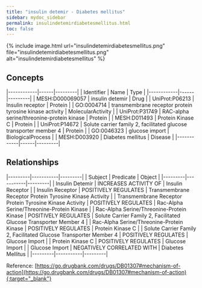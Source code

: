 ```yaml
---
title: "insulin detemir - Diabetes mellitus"
sidebar: mydoc_sidebar
permalink: insulindetemirdiabetesmellitus.html
toc: false 
---
```


{% include image.html url="insulindetemirdiabetesmellitus.png" file="insulindetemirdiabetesmellitus.png" alt="insulindetemirdiabetesmellitus" %}

## Concepts

|------------|------|---------|
| Identifier | Name | Type    |
|------------|------|---------|
| MESH:D000069057 | insulin detemir | Drug |
| UniProt:P06213 | Insulin receptor | Protein |
| GO:0004714 | transmembrane receptor protein tyrosine kinase activity | MolecularActivity |
| UniProt:P31749 | RAC-alpha serine/threonine-protein kinase | Protein |
| MESH:D011493 | Protein Kinase C | Protein |
| UniProt:P14672 | Solute carrier family 2, facilitated glucose transporter member 4 | Protein |
| GO:0046323 | glucose import | BiologicalProcess |
| MESH:D003920 | Diabetes mellitus | Disease |
|------------|------|---------|

## Relationships

|---------|-----------|---------|
| Subject | Predicate | Object  |
|---------|-----------|---------|
| Insulin Detemir | INCREASES ACTIVITY OF | Insulin Receptor |
| Insulin Receptor | POSITIVELY REGULATES | Transmembrane Receptor Protein Tyrosine Kinase Activity |
| Transmembrane Receptor Protein Tyrosine Kinase Activity | POSITIVELY REGULATES | Rac-Alpha Serine/Threonine-Protein Kinase |
| Rac-Alpha Serine/Threonine-Protein Kinase | POSITIVELY REGULATES | Solute Carrier Family 2, Facilitated Glucose Transporter Member 4 |
| Rac-Alpha Serine/Threonine-Protein Kinase | POSITIVELY REGULATES | Protein Kinase C |
| Solute Carrier Family 2, Facilitated Glucose Transporter Member 4 | POSITIVELY REGULATES | Glucose Import |
| Protein Kinase C | POSITIVELY REGULATES | Glucose Import |
| Glucose Import | NEGATIVELY CORRELATED WITH | Diabetes Mellitus |
|---------|-----------|---------|

Reference: [https://go.drugbank.com/drugs/DB01307#mechanism-of-action](https://go.drugbank.com/drugs/DB01307#mechanism-of-action){:target="_blank"}